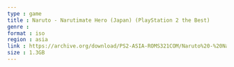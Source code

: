 ```yaml
---
type : game
title : Naruto - Narutimate Hero (Japan) (PlayStation 2 the Best)
genre : 
format : iso
region : asia
link : https://archive.org/download/PS2-ASIA-ROMS321COM/Naruto%20-%20Narutimate%20Hero%20%28Japan%29%20%28PlayStation%202%20the%20Best%29.7z
size : 1.3GB
---
```

